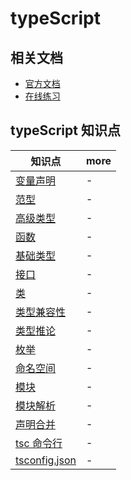 # typeScript

## 相关文档

- [官方文档](https://www.tslang.cn/docs/home.html)
- [在线练习](http://www.typescriptlang.org/play/index.html)

## typeScript 知识点

| 知识点                         | more |
| ------------------------------ | ---- |
| [变量声明](./变量声明.md)      | -    |
| [范型](./范型.md)              | -    |
| [高级类型](./高级类型.md)      | -    |
| [函数](./函数.md)              | -    |
| [基础类型](./基础类型.md)      | -    |
| [接口](./接口.md)              | -    |
| [类](./类.md)                  | -    |
| [类型兼容性](./类型兼容性.md)  | -    |
| [类型推论](./类型推论.md)      | -    |
| [枚举](./枚举.md)              | -    |
| [命名空间](./命名空间.md)      | -    |
| [模块](./模块.md)              | -    |
| [模块解析](./模块解析.md)      | -    |
| [声明合并](./声明合并.md)      | -    |
| [tsc 命令行](./tsc命令行.md)   | -    |
| [tsconfig.json](./tsconfig.md) | -    |
